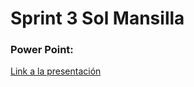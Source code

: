 
# Sprint 3 Sol Mansilla 

### Power Point:

[Link a la presentación](https://docs.google.com/presentation/d/1uU_ieqdxwt9-4K6pAPcWTBvC7qVXIryCcyhrs0ifwVw/edit#slide=id.g1021353b331_0_0)
